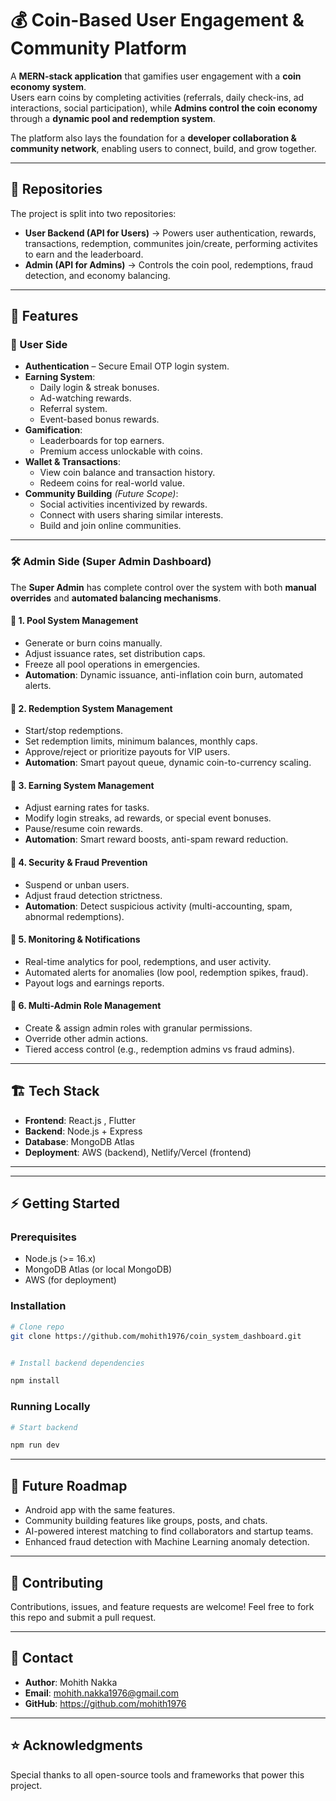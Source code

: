 # 💰 Coin-Based User Engagement & Community Platform

A **MERN-stack application** that gamifies user engagement with a **coin economy system**.  
Users earn coins by completing activities (referrals, daily check-ins, ad interactions, social participation), while **Admins control the coin economy** through a **dynamic pool and redemption system**.  

The platform also lays the foundation for a **developer collaboration & community network**, enabling users to connect, build, and grow together. 

-----

## 📂 Repositories

The project is split into two repositories:

  - **User Backend (API for Users)** → Powers user authentication, rewards, transactions, redemption, communites join/create, performing activites to earn and the leaderboard.
  - **Admin  (API for Admins)** → Controls the coin pool, redemptions, fraud detection, and economy balancing.

-----

 



## 🚀 Features

### 👤 User Side
- **Authentication** – Secure Email OTP login system.
- **Earning System**:
  - Daily login & streak bonuses.
  - Ad-watching rewards.
  - Referral system.
  - Event-based bonus rewards.
- **Gamification**:
  - Leaderboards for top earners.
  - Premium access unlockable with coins.
- **Wallet & Transactions**:
  - View coin balance and transaction history.
  - Redeem coins for real-world value.
- **Community Building** *(Future Scope)*:
  - Social activities incentivized by rewards.
  - Connect with users sharing similar interests.
  - Build and join online communities.

---

### 🛠️ Admin Side (Super Admin Dashboard)
The **Super Admin** has complete control over the system with both **manual overrides** and **automated balancing mechanisms**.

#### 📌 1. Pool System Management
- Generate or burn coins manually.
- Adjust issuance rates, set distribution caps.
- Freeze all pool operations in emergencies.
- **Automation**: Dynamic issuance, anti-inflation coin burn, automated alerts.

#### 📌 2. Redemption System Management
- Start/stop redemptions.
- Set redemption limits, minimum balances, monthly caps.
- Approve/reject or prioritize payouts for VIP users.
- **Automation**: Smart payout queue, dynamic coin-to-currency scaling.

#### 📌 3. Earning System Management
- Adjust earning rates for tasks.
- Modify login streaks, ad rewards, or special event bonuses.
- Pause/resume coin rewards.
- **Automation**: Smart reward boosts, anti-spam reward reduction.

#### 📌 4. Security & Fraud Prevention
- Suspend or unban users.
- Adjust fraud detection strictness.
- **Automation**: Detect suspicious activity (multi-accounting, spam, abnormal redemptions).

#### 📌 5. Monitoring & Notifications
- Real-time analytics for pool, redemptions, and user activity.
- Automated alerts for anomalies (low pool, redemption spikes, fraud).
- Payout logs and earnings reports.

#### 📌 6. Multi-Admin Role Management
- Create & assign admin roles with granular permissions.
- Override other admin actions.
- Tiered access control (e.g., redemption admins vs fraud admins).

---

## 🏗️ Tech Stack
- **Frontend**: React.js , Flutter 
- **Backend**: Node.js + Express  
- **Database**: MongoDB Atlas  
- **Deployment**: AWS (backend), Netlify/Vercel (frontend)  

---

-----

## ⚡ Getting Started

### Prerequisites

  - Node.js (\>= 16.x)
  - MongoDB Atlas (or local MongoDB)
  - AWS (for deployment)

### Installation

```bash
# Clone repo
git clone https://github.com/mohith1976/coin_system_dashboard.git


# Install backend dependencies

npm install


```

### Running Locally

```bash
# Start backend

npm run dev

```

-----

## 🔮 Future Roadmap

  - Android app with the same features.
  - Community building features like groups, posts, and chats.
  - AI-powered interest matching to find collaborators and startup teams.
  - Enhanced fraud detection with Machine Learning anomaly detection.

-----

## 🤝 Contributing

Contributions, issues, and feature requests are welcome\! Feel free to fork this repo and submit a pull request.

-----

## 📧 Contact

  - **Author**: Mohith Nakka
  - **Email**: mohith.nakka1976@gmail.com
  - **GitHub**: https://github.com/mohith1976

-----

## ⭐ Acknowledgments

Special thanks to all open-source tools and frameworks that power this project.


